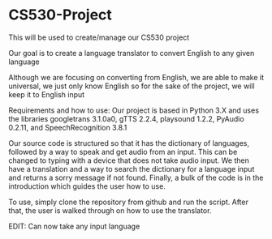 # CS530-Project
This will be used to create/manage our CS530 project

Our goal is to create a language translator to convert English to any given language

Although we are focusing on converting from English, we are able to make it universal, we just only know English so for the sake of the project, we will keep it to English input

Requirements and how to use:
Our project is based in Python 3.X and uses the libraries googletrans 3.1.0a0,
gTTS 2.2.4, playsound 1.2.2, PyAudio 0.2.11, and SpeechRecognition 3.8.1

Our source code is structured so that it has the dictionary of languages, followed by a way to speak and get audio from an input. This can be changed to typing with a device that does not take audio input. We then have a translation and a way to search the dictionary for a language input and returns a sorry message if not found. Finally, a bulk of the code is in the introduction which guides the user how to use.

To use, simply clone the repository from github and run the script. After that, the user is walked through on how to use the translator.

EDIT: Can now take any input language
